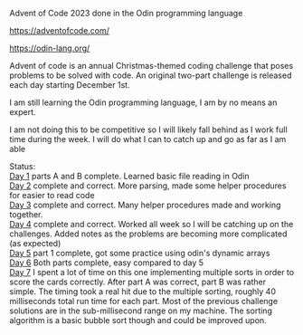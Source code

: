 Advent of Code 2023 done in the Odin programming language

https://adventofcode.com/

https://odin-lang.org/

Advent of code is an annual Christmas-themed coding challenge that poses problems to be solved with code. An original two-part challenge is released each day starting December 1st.

I am still learning the Odin programming language, I am by no means an expert.

I am not doing this to be competitive so I will likely fall behind as I work full time during the week. I will do what I can to catch up and go as far as I am able

Status: <br>
<a href="https://adventofcode.com/2023/day/1">Day 1</a> parts A and B complete. Learned basic file reading in Odin<br>
<a href="https://adventofcode.com/2023/day/2">Day 2</a> complete and correct. More parsing, made some helper procedures for easier to read code<br>
<a href="https://adventofcode.com/2023/day/3">Day 3</a> complete and correct. Many helper procedures made and working together.<br>
<a href="https://adventofcode.com/2023/day/4">Day 4</a> complete and correct. Worked all week so I will be catching up on the challenges. Added notes as the problems are becoming more complicated (as expected)<br>
<a href="https://adventofcode.com/2023/day/5">Day 5</a> part 1 complete, got some practice using odin's dynamic arrays<br>
<a href="https://adventofcode.com/2023/day/6">Day 6</a> Both parts complete, easy compared to day 5<br>
<a href="https://adventofcode.com/2023/day/7">Day 7</a> I spent a lot of time on this one implementing multiple sorts in order to score the cards correctly. After part A was correct, part B was rather simple. The timing took a real hit due to the multiple sorting, roughly 40 milliseconds total run time for each part. Most of the previous challenge solutions are in the sub-millisecond range on my machine. The sorting algorithm is a basic bubble sort though and could be improved upon.<br>